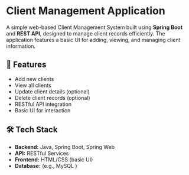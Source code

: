 # Client Management Application

A simple web-based Client Management System built using **Spring Boot** and **REST API**, designed to manage client records efficiently. The application features a basic UI for adding, viewing, and managing client information.

## 🚀 Features

- Add new clients
- View all clients
- Update client details (optional)
- Delete client records (optional)
- RESTful API integration
- Basic UI for interaction

## 🛠️ Tech Stack

- **Backend:** Java, Spring Boot, Spring Web
- **API:** RESTful Services
- **Frontend:** HTML/CSS (basic UI)
- **Database:** (e.g., MySQL )
